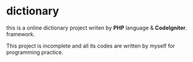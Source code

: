 # dictionary

this is a online dictionary project writen by **PHP** language & **CodeIgniter**. framework.

This project is incomplete and all its codes are written by myself for programming practice.
